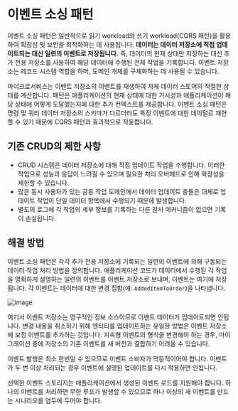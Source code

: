 # 이벤트 소싱 패턴

이벤트 소싱 패턴은 일반적으로 읽기 workload와 쓰기 workload(CQRS 패턴)을 활용하여 확장성 및 보안을 최적화하는 데 사용됩니다. **데이터는 데이터 저장소에 직접 업데이트되는 대신 일련의 이벤트로 저장됩니다.** 즉, 데이터의 현재 상태만 저장하는 대신 추가 전용 저장소를 사용하여 해당 데이터에 수행된 전체 작업을 기록합니다. 이벤트 저장소는 레코드 시스템 역할을 하머, 도메인 개체를 구체화하는 데 사용될 수 있습니다.

마이크로서비스는 이벤트 저장소의 이벤트를 재생하여 자체 데이터 스토어의 적절한 상태를 계산합니다. 패턴은 애플리케이션의 현재 상태에 대한 가시성과 애플리케이션이 해당 상태에 어떻게 도달했는지에 대한 추가 컨텍스트를 제공합니다. 이벤트 소싱 패턴은 명령 및 쿼리 데이터 저장소의 스키마가 다르더라도 특정 이벤트에 대한 데이털르 재현할 수 있기 때문에 CQRS 패턴과 효과적으로 작동합니다.

## 기존 CRUD의 제한 사항

- CRUD 시스템은 데이터 저장소에 대해 직접 업데이트 작업을 수행합니다. 이러한 작업으로 성능과 응답이 느려질 수 있으며 필요한 처리 오버헤드로 인해 확장성을 제한할 수 있습니다.
- 많은 동시 사용자가 있는 공동 작업 도메인에서 데이터 업데이트 충돌은 대체로 업데이트 작업이 단일 데이터 항목에서 수행되기 때문에 발생합니다.
- 별도의 로그에 각 작업의 세부 정보를 기록하는 다른 감사 메커니즘이 없으면 기록이 손실됩니다.

## 해결 방법

이벤트 소싱 패턴은 각각 추가 전용 저장소에 기록되는 일련의 이벤트에 의해 구동되는 데이터 작업 처리 방법을 정의합니다. 애플리케이션 코드가 데이터에서 수행된 각 작업을 명확하게 설명하는 일련의 이벤트를 이벤트 저장소로 보내며, 이벤트는 여기에 저장됩니다. 각 이벤트는 데이터에 대한 변경 집합(예: `AddedItemToOrder`)을 나타냅니다.

![image](https://github.com/wanniDev/TIL_collection/assets/81374655/df409670-585e-45ee-ab02-66edeb368388)

여기서 이벤트 저장소는 영구적인 정보 소스이므로 이벤트 데이터가 업데이트되면 안됩니다. 변경 내용을 취소하기 위해 엔티티를 업데이트하는 유일한 방법은 이벤트 저장소에 보정 이벤트를 추가하는 것입니다. 지속형 이벤트의 형식을 변경해야 하는 경우, 마이그레이션 중에 저장소의 기존 이벤트를 새 버전과 결합하기 어려울 수 있습니다.

이벤트 발행은 최소 한번일 수 있으므로 이벤트 소비자가 멱등적이어야 합니다. 이벤트가 두 번 이상 처리되는 경우 이벤트에 설명된 업데이트를 다시 적용하면 안됩니다.

선택한 이벤트 스토리지는 애플리케이션에서 생성된 이벤트 로드를 지원해야 합니다. 하나의 이벤트를 처리하면 무한 루프가 발생할 수 있으므로 하나 이상의 새 이벤트를 만드는 시나리오를 염두에 두어야 합니다.


